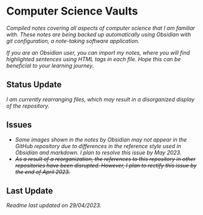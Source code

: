 
# Computer Science Vaults

_Compiled notes covering all aspects of computer science that I am familiar with. These notes are being backed up automatically using Obsidian with git configuration, a note-taking software application._

_If you are an Obsidian user, you can import my notes, where you will find highlighted sentences using HTML tags in each file. Hope this can be beneficial to your learning journey._

## Status Update

_I am currently rearranging files, which may result in a disorganized display of the repository._

## Issues

- _Some images shown in the notes by Obsidian may not appear in the GitHub repository due to differences in the reference style used in Obsidian and markdown. I plan to resolve this issue by May 2023._
- ~~_As a result of a reorganization, the references to this repository in other repositories have been disrupted. However, I plan to rectify this issue by the end of April 2023._~~

## Last Update

_Readme last updated on 29/04/2023._
